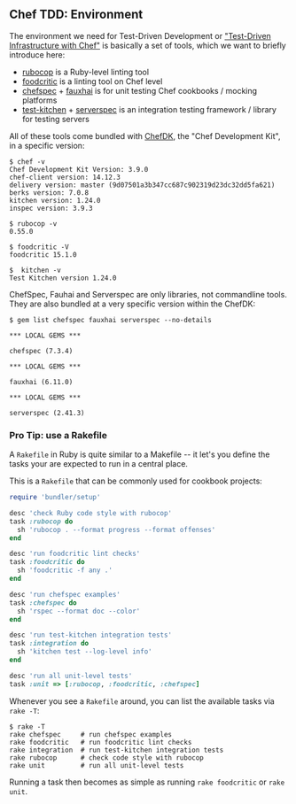 
## Chef TDD: Environment

The environment we need for Test-Driven Development or ["Test-Driven Infrastructure with Chef"](http://www.amazon.com/Test-Driven-Infrastructure-Chef-Behavior-Driven-Development/dp/1449372201)
is basically a set of tools, which we want to briefly introduce here:

 * [rubocop](https://github.com/bbatsov/rubocop) is a Ruby-level linting tool
 * [foodcritic](https://acrmp.github.io/foodcritic/) is a linting tool on Chef level
 * [chefspec](https://github.com/sethvargo/chefspec) + [fauxhai](https://github.com/customink/fauxhai) is for unit testing Chef cookbooks / mocking platforms
 * [test-kitchen](https://github.com/test-kitchen/test-kitchen) + [serverspec](http://serverspec.org) is an integration testing framework / library for testing servers

All of these tools come bundled with [ChefDK](https://downloads.chef.io/chef-dk/),
the "Chef Development Kit", in a specific version:
```
$ chef -v
Chef Development Kit Version: 3.9.0
chef-client version: 14.12.3
delivery version: master (9d07501a3b347cc687c902319d23dc32dd5fa621)
berks version: 7.0.8
kitchen version: 1.24.0
inspec version: 3.9.3

$ rubocop -v
0.55.0

$ foodcritic -V
foodcritic 15.1.0

$  kitchen -v
Test Kitchen version 1.24.0
```

ChefSpec, Fauhai and Serverspec are only libraries, not commandline tools. They
are also bundled at a very specific version within the ChefDK:
```
$ gem list chefspec fauxhai serverspec --no-details

*** LOCAL GEMS ***

chefspec (7.3.4)

*** LOCAL GEMS ***

fauxhai (6.11.0)

*** LOCAL GEMS ***

serverspec (2.41.3)
```

### Pro Tip: use a Rakefile

A `Rakefile` in Ruby is quite similar to a Makefile -- it let's you define the tasks
your are expected to run in a central place.

This is a `Rakefile` that can be commonly used for cookbook projects:
```ruby
require 'bundler/setup'

desc 'check Ruby code style with rubocop'
task :rubocop do
  sh 'rubocop . --format progress --format offenses'
end

desc 'run foodcritic lint checks'
task :foodcritic do
  sh 'foodcritic -f any .'
end

desc 'run chefspec examples'
task :chefspec do
  sh 'rspec --format doc --color'
end

desc 'run test-kitchen integration tests'
task :integration do
  sh 'kitchen test --log-level info'
end

desc 'run all unit-level tests'
task :unit => [:rubocop, :foodcritic, :chefspec]
```

Whenever you see a `Rakefile` around, you can list the available tasks via `rake -T`:
```
$ rake -T
rake chefspec     # run chefspec examples
rake foodcritic   # run foodcritic lint checks
rake integration  # run test-kitchen integration tests
rake rubocop      # check code style with rubocop
rake unit         # run all unit-level tests
```

Running a task then becomes as simple as running `rake foodcritic` or `rake unit`.
